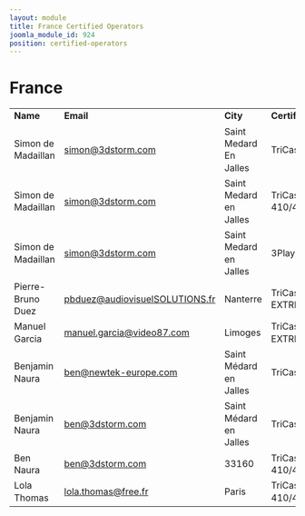 ```yaml
---
layout: module
title: France Certified Operators
joomla_module_id: 924
position: certified-operators
---
```

<h1>France</h1>
<table style="width: 100%; line-height: 16pt;" border="0">
    <tbody>
        <tr>
            <td style="width: 24%;"><strong>Name</strong></td>
            <td style="width: 29%;"><strong>Email</strong></td>
            <td style="width: 18%;"><strong>City</strong></td>
            <td style="width: 27%;"><strong>Certification</strong></td>
            <td style="width: 2%; text-align: right;"><strong>Date&nbsp;</strong></td>
        </tr>
        <tr>
            <td>Simon de Madaillan</td>
            <td><a href="mailto: simon@3dstorm.com">simon@3dstorm.com</a></td>
            <td>Saint Medard En Jalles</td>
            <td>TriCaster 8000</td>
            <td style="text-align: right;">2/28/13</td>
        </tr>
        <tr>
            <td>Simon de Madaillan</td>
            <td><a href="mailto: simon@3dstorm.com">simon@3dstorm.com</a></td>
            <td>Saint Medard en Jalles</td>
            <td>TriCaster 410/460/860/8000</td>
            <td style="text-align: right;">7/10/14</td>
        </tr>
        <tr>
            <td>Simon de Madaillan</td>
            <td><a href="mailto: simon@3dstorm.com">simon@3dstorm.com</a></td>
            <td>Saint Medard en Jalles</td>
            <td>3Play 4800</td>
            <td style="text-align: right;">7/16/14</td>
        </tr>
        <tr>
            <td>Pierre-Bruno Duez</td>
            <td><a href="mailto: pbduez@audiovisuelSOLUTIONS.fr">pbduez@audiovisuelSOLUTIONS.fr</a></td>
            <td>Nanterre</td>
            <td>TriCaster 850 EXTREME</td>
            <td style="text-align: right;">7/24/12</td>
        </tr>
        <tr>
            <td>Manuel Garcia</td>
            <td><a href="mailto: manuel.garcia@video87.com">manuel.garcia@video87.com</a></td>
            <td>Limoges</td>
            <td>TriCaster 850 EXTREME</td>
            <td style="text-align: right;">7/24/12</td>
        </tr>
        <tr>
            <td>Benjamin Naura</td>
            <td><a href="mailto: ben@newtek-europe.com">ben@newtek-europe.com</a></td>
            <td>Saint Médard en Jalles</td>
            <td>TriCaster 855</td>
            <td style="text-align: right;">9/18/12</td>
        </tr>
        <tr>
            <td>Benjamin Naura</td>
            <td><a href="mailto: ben@3dstorm.com">ben@3dstorm.com</a></td>
            <td>Saint Médard en Jalles</td>
            <td>TriCaster 8000</td>
            <td style="text-align: right;">2/26/13</td>
        </tr>
        <tr>
            <td>Ben Naura</td>
            <td><a href="mailto: ben@3dstorm.com">ben@3dstorm.com</a></td>
            <td>33160</td>
            <td>TriCaster 410/460/860/8000</td>
            <td style="text-align: right;">7/10/14</td>
        </tr>
        <tr>
            <td>Lola Thomas</td>
            <td><a href="mailto: lola.thomas@free.fr">lola.thomas@free.fr</a></td>
            <td>Paris</td>
            <td>TriCaster 410/460/860/8000</td>
            <td style="text-align: right;">6/6/14</td>
        </tr>
    </tbody>
</table>
<br>
